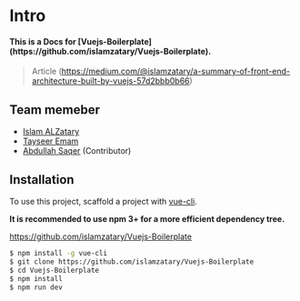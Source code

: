 # Intro

<h4> This is a Docs for [Vuejs-Boilerplate](https://github.com/islamzatary/Vuejs-Boilerplate).</h4>

> Article (https://medium.com/@islamzatary/a-summary-of-front-end-architecture-built-by-vuejs-57d2bbb0b66)



## Team memeber
* [Islam ALZatary](http://www.islamzatary.com/)
* [Tayseer Emam](https://github.com/tayseer-emam)
* [Abdullah Saqer](https://github.com/abdullah-saqer) (Contributor)

## Installation

To use this project, scaffold a project with [vue-cli](https://github.com/vuejs/vue-cli).<br />

**It is recommended to use npm 3+ for a more efficient dependency tree.**

https://github.com/islamzatary/Vuejs-Boilerplate

``` bash
$ npm install -g vue-cli
$ git clone https://github.com/islamzatary/Vuejs-Boilerplate
$ cd Vuejs-Boilerplate
$ npm install
$ npm run dev
```
